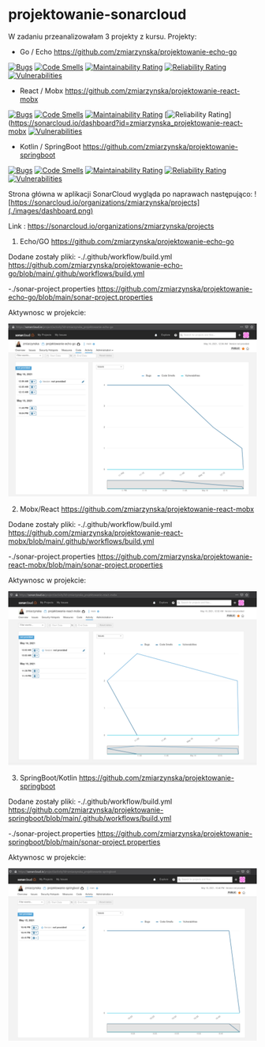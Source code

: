# projektowanie-sonarcloud


W zadaniu przeanalizowałam 3 projekty z kursu. Projekty:

- Go / Echo  https://github.com/zmiarzynska/projektowanie-echo-go

[![Bugs](https://sonarcloud.io/api/project_badges/measure?project=zmiarzynska_projektowanie-echo-go&metric=bugs)](https://sonarcloud.io/dashboard?id=zmiarzynska_projektowanie-echo-go)
[![Code Smells](https://sonarcloud.io/api/project_badges/measure?project=zmiarzynska_projektowanie-echo-go&metric=code_smells)](https://sonarcloud.io/dashboard?id=zmiarzynska_projektowanie-echo-go)
[![Maintainability Rating](https://sonarcloud.io/api/project_badges/measure?project=zmiarzynska_projektowanie-echo-go&metric=sqale_rating)](https://sonarcloud.io/dashboard?id=zmiarzynska_projektowanie-echo-go)
[![Reliability Rating](https://sonarcloud.io/api/project_badges/measure?project=zmiarzynska_projektowanie-echo-go&metric=reliability_rating)](https://sonarcloud.io/dashboard?id=zmiarzynska_projektowanie-echo-go)
[![Vulnerabilities](https://sonarcloud.io/api/project_badges/measure?project=zmiarzynska_projektowanie-echo-go&metric=vulnerabilities)](https://sonarcloud.io/dashboard?id=zmiarzynska_projektowanie-echo-go)


- React / Mobx https://github.com/zmiarzynska/projektowanie-react-mobx

[![Bugs](https://sonarcloud.io/api/project_badges/measure?project=zmiarzynska_projektowanie-react-mobx&metric=bugs)](https://sonarcloud.io/dashboard?id=zmiarzynska_projektowanie-react-mobx)
[![Code Smells](https://sonarcloud.io/api/project_badges/measure?project=zmiarzynska_projektowanie-react-mobx&metric=code_smells)](https://sonarcloud.io/dashboard?id=zmiarzynska_projektowanie-react-mobx)
[![Maintainability Rating](https://sonarcloud.io/api/project_badges/measure?project=zmiarzynska_projektowanie-react-mobx&metric=sqale_rating)](https://sonarcloud.io/dashboard?id=zmiarzynska_projektowanie-react-mobx)
[![Reliability Rating](https://sonarcloud.io/api/project_badges/measure?project=zmiarzynska_projektowanie-react-mobx&metric=reliability_rating)](https://sonarcloud.io/dashboard?id=zmiarzynska_projektowanie-react-mobx
[![Vulnerabilities](https://sonarcloud.io/api/project_badges/measure?project=zmiarzynska_projektowanie-react-mobx&metric=vulnerabilities)](https://sonarcloud.io/dashboard?id=zmiarzynska_projektowanie-react-mobx)


- Kotlin / SpringBoot https://github.com/zmiarzynska/projektowanie-springboot

[![Bugs](https://sonarcloud.io/api/project_badges/measure?project=zmiarzynska_projektowanie-springboot&metric=bugs)](https://sonarcloud.io/dashboard?id=zmiarzynska_projektowanie-springboot)
[![Code Smells](https://sonarcloud.io/api/project_badges/measure?project=zmiarzynska_projektowanie-springboot&metric=code_smells)](https://sonarcloud.io/dashboard?id=zmiarzynska_projektowanie-springboot)
[![Maintainability Rating](https://sonarcloud.io/api/project_badges/measure?project=zmiarzynska_projektowanie-springboot&metric=sqale_rating)](https://sonarcloud.io/dashboard?id=zmiarzynska_projektowanie-springboot)
[![Reliability Rating](https://sonarcloud.io/api/project_badges/measure?project=zmiarzynska_projektowanie-springboot&metric=reliability_rating)](https://sonarcloud.io/dashboard?id=zmiarzynska_projektowanie-springboot)
[![Vulnerabilities](https://sonarcloud.io/api/project_badges/measure?project=zmiarzynska_projektowanie-springboot&metric=vulnerabilities)](https://sonarcloud.io/dashboard?id=zmiarzynska_projektowanie-springboot)


Strona główna w aplikacji SonarCloud wygląda po naprawach następująco: 
![https://sonarcloud.io/organizations/zmiarzynska/projects](./images/dashboard.png)

Link : https://sonarcloud.io/organizations/zmiarzynska/projects


1. Echo/GO
https://github.com/zmiarzynska/projektowanie-echo-go

Dodane zostały pliki: 
-./.github/workflow/build.yml  https://github.com/zmiarzynska/projektowanie-echo-go/blob/main/.github/workflows/build.yml

-./sonar-project.properties https://github.com/zmiarzynska/projektowanie-echo-go/blob/main/sonar-project.properties

Aktywnosc w projekcie: 

![echo-activity](./images/echo-activity.png)

2. Mobx/React
https://github.com/zmiarzynska/projektowanie-react-mobx

Dodane zostały pliki: 
-./.github/workflow/build.yml https://github.com/zmiarzynska/projektowanie-react-mobx/blob/main/.github/workflows/build.yml 

-./sonar-project.properties https://github.com/zmiarzynska/projektowanie-react-mobx/blob/main/sonar-project.properties

Aktywnosc w projekcie: 

![mobx-activity](./images/react-activity.png)

3. SpringBoot/Kotlin
https://github.com/zmiarzynska/projektowanie-springboot

Dodane zostały pliki: 
-./.github/workflow/build.yml  https://github.com/zmiarzynska/projektowanie-springboot/blob/main/.github/workflows/build.yml 

-./sonar-project.properties https://github.com/zmiarzynska/projektowanie-springboot/blob/main/sonar-project.properties

Aktywnosc w projekcie: 

![kotlin-activity](./images/kotlin-activity.png)
